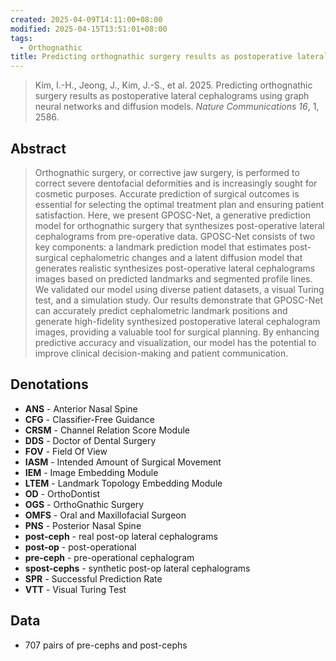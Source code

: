 ```yaml
---
created: 2025-04-09T14:11:00+08:00
modified: 2025-04-15T13:51:01+08:00
tags:
  - Orthognathic
title: Predicting orthognathic surgery results as postoperative lateral cephalograms using graph neural networks and diffusion models
---
```


> Kim, I.-H., Jeong, J., Kim, J.-S., et al. 2025. Predicting orthognathic surgery results as postoperative lateral cephalograms using graph neural networks and diffusion models. *Nature Communications* *16*, 1, 2586.

## Abstract

> Orthognathic surgery, or corrective jaw surgery, is performed to correct severe dentofacial deformities and is increasingly sought for cosmetic purposes. Accurate prediction of surgical outcomes is essential for selecting the optimal treatment plan and ensuring patient satisfaction. Here, we present GPOSC-Net, a generative prediction model for orthognathic surgery that synthesizes post-operative lateral cephalograms from pre-operative data. GPOSC-Net consists of two key components: a landmark prediction model that estimates post-surgical cephalometric changes and a latent diffusion model that generates realistic synthesizes post-operative lateral cephalograms images based on predicted landmarks and segmented profile lines. We validated our model using diverse patient datasets, a visual Turing test, and a simulation study. Our results demonstrate that GPOSC-Net can accurately predict cephalometric landmark positions and generate high-fidelity synthesized postoperative lateral cephalogram images, providing a valuable tool for surgical planning. By enhancing predictive accuracy and visualization, our model has the potential to improve clinical decision-making and patient communication.

## Denotations

- **ANS** - Anterior Nasal Spine
- **CFG** - Classifier-Free Guidance
- **CRSM** - Channel Relation Score Module
- **DDS** - Doctor of Dental Surgery
- **FOV** - Field Of View
- **IASM** - Intended Amount of Surgical Movement
- **IEM** - Image Embedding Module
- **LTEM** - Landmark Topology Embedding Module
- **OD** - OrthoDontist
- **OGS** - OrthoGnathic Surgery
- **OMFS** - Oral and Maxillofacial Surgeon
- **PNS** - Posterior Nasal Spine
- **post-ceph** - real post-op lateral cephalograms
- **post-op** - post-operational
- **pre-ceph** - pre-operational cephalogram
- **spost-cephs** - synthetic post-op lateral cephalograms
- **SPR** - Successful Prediction Rate
- **VTT** - Visual Turing Test

## Data

- 707 pairs of pre-cephs and post-cephs
